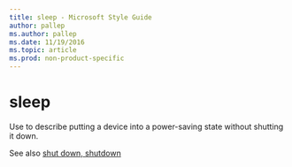 ```yaml
---
title: sleep - Microsoft Style Guide
author: pallep
ms.author: pallep
ms.date: 11/19/2016
ms.topic: article
ms.prod: non-product-specific
---
```


# sleep

Use to describe putting a device into a power-saving state without shutting it down.

See also [shut down, shutdown](/style-guide/a-z-word-list-term-collections/s/shut-down-shutdown)
